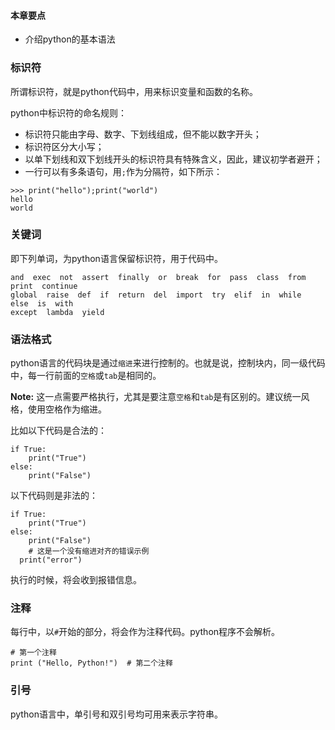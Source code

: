 #### 本章要点

- 介绍python的基本语法

### 标识符

所谓标识符，就是python代码中，用来标识变量和函数的名称。

python中标识符的命名规则：

- 标识符只能由字母、数字、下划线组成，但不能以数字开头；
- 标识符区分大小写；
- 以单下划线和双下划线开头的标识符具有特殊含义，因此，建议初学者避开；
- 一行可以有多条语句，用`;`作为分隔符，如下所示：
```
>>> print("hello");print("world")
hello
world
```

### 关键词

即下列单词，为python语言保留标识符，用于代码中。

```
and  exec  not  assert  finally  or  break  for  pass  class  from  print  continue
global  raise  def  if  return  del  import  try  elif  in  while  else  is  with
except  lambda  yield
```

### 语法格式

python语言的代码块是通过`缩进`来进行控制的。也就是说，控制块内，同一级代码中，每一行前面的`空格`或`tab`是相同的。

**Note:** 这一点需要严格执行，尤其是要注意`空格`和`tab`是有区别的。建议统一风格，使用空格作为缩进。

比如以下代码是合法的：

```
if True:
    print("True")
else:
    print("False")
```

以下代码则是非法的：

```
if True:
    print("True")
else:
    print("False")
    # 这是一个没有缩进对齐的错误示例
  print("error")
```

执行的时候，将会收到报错信息。


### 注释

每行中，以`#`开始的部分，将会作为注释代码。python程序不会解析。

```
# 第一个注释
print ("Hello, Python!")  # 第二个注释
```

### 引号

python语言中，单引号和双引号均可用来表示字符串。
